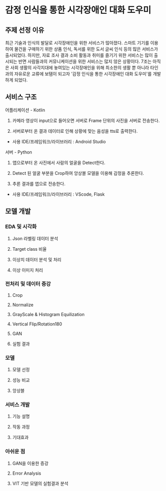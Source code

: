 # 감정 인식을 통한 시각장애인 대화 도우미
## 주제 선정 이유

최근 기술과 인식의 발달로 시각장애인을 위한 서비스가 많아졌다. 스마트 기기를 이용하여 물건을 구매하기 위한 상품 인식, 독서를 위한 도서 글씨 인식 등의 많은 서비스가 출시되었다. 하지만, 자료 조사 결과 소비 활동과 취미를 즐기기 위한 서비스는 많이 출시되는 반면 사람들과의 커뮤니케이션을 위한 서비스는 많지 않은 상황이다. 7조는 아직은 사회 생활의 사각지대에 놓여있는 시각장애인을 위해 최소한의 생활 뿐 아니라 타인과의 자유로운 교류에 보탬이 되고자 '감정 인식을 통한 시각장애인 대화 도우미'를 개발하게 되었다.

## 서비스 구조
어플리케이션 - Kotlin

1. 카메라 영상이 input으로 들어오면 서버로 Frame 단위의 사진을 서버로 전송한다.

2. 서버로부터 온 결과 데이터로 인해 상황에 맞는 음성을 tts로 출력한다.

- 사용 IDE/프레임워크/라이브러리 : Android Studio

서버 - Python

1. 앱으로부터 온 사진에서 사람의 얼굴을 Detect한다.

2. Detect 된 얼굴 부분을 Crop하여 앙상블 모델을 이용해 감정을 추론한다.

3. 추론 결과를 앱으로 전송한다.

- 사용 IDE/프레임워크/라이브러리 : VScode, Flask


## 모델 개발
### EDA 및 시각화
1. Json 라벨링 데이터 분석

2. Target class 비율

3. 이상치 데이터 분석 및 처리

4. 이상 이미지 처리

### 전처리 및 데이터 증강
1. Crop

2. Normalize

3. GrayScale & Histogram Equilization

4. Vertical Flip/Rotation180

5. GAN

6. 실험 결과

### 모델
1. 모델 선정

2. 성능 비교

3. 앙상블

### 서비스 개발
1. 기능 설명

2. 작동 과정

3. 기대효과

### 아쉬운 점
1. GAN을 이용한 증강

2. Error Analysis

3. VIT 기반 모델의 실험결과 분석




